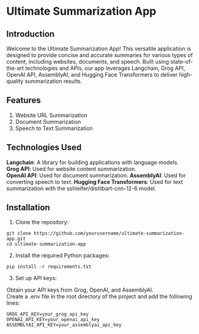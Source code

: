 # Ultimate Summarization App
## Introduction
Welcome to the Ultimate Summarization App! This versatile application is designed to provide concise and accurate summaries for various types of content, including websites, documents, and speech. Built using state-of-the-art technologies and APIs, our app leverages Langchain, Grog API, OpenAI API, AssemblyAI, and Hugging Face Transformers to deliver high-quality summarization results.
## Features
1. Website URL Summarization
2. Document Summarization
3. Speech to Text Summarization
## Technologies Used

**Langchain**: A library for building applications with language models.\
**Grog API**: Used for website content summarization.\
**OpenAI API**: Used for document summarization.
**AssemblyAI**: Used for converting speech to text.
**Hugging Face Transformers**: Used for text summarization with the sshleifer/distilbart-cnn-12-6 model.
## Installation
1. Clone the repository:

```
git clone https://github.com/yourusername/ultimate-summarization-app.git
cd ultimate-summarization-app
```
2. Install the required Python packages:
```
pip install -r requirements.txt
```
3. Set up API keys:

Obtain your API keys from Grog, OpenAI, and AssemblyAI.\
Create a .env file in the root directory of the project and add the following lines:
```
GROG_API_KEY=your_grog_api_key
OPENAI_API_KEY=your_openai_api_key
ASSEMBLYAI_API_KEY=your_assemblyai_api_key
```